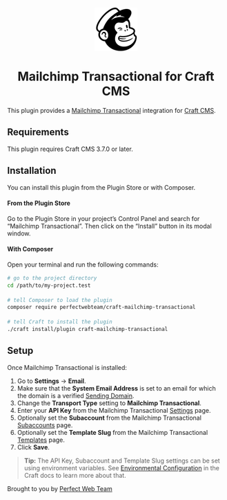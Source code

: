 <p align="center"><img src="./src/icon.svg" width="100" height="100" alt="Mailchimp Transactional icon"></p>

<h1 align="center">Mailchimp Transactional for Craft CMS</h1>

This plugin provides a [Mailchimp Transactional](https://mailchimp.com/features/transactional-email/) integration for [Craft CMS](https://craftcms.com/).

## Requirements

This plugin requires Craft CMS 3.7.0 or later.

## Installation

You can install this plugin from the Plugin Store or with Composer.

#### From the Plugin Store

Go to the Plugin Store in your project’s Control Panel and search for “Mailchimp Transactional”. Then click on the “Install” button in its modal window.

#### With Composer

Open your terminal and run the following commands:

```bash
# go to the project directory
cd /path/to/my-project.test

# tell Composer to load the plugin
composer require perfectwebteam/craft-mailchimp-transactional

# tell Craft to install the plugin
./craft install/plugin craft-mailchimp-transactional
```

## Setup

Once Mailchimp Transactional is installed:

1. Go to **Settings** → **Email**.
2. Make sure that the **System Email Address** is set to an email for which the domain is a verified [Sending Domain](https://mandrillapp.com/settings/sending-domains). 
3. Change the **Transport Type** setting to **Mailchimp Transactional**.
4. Enter your **API Key** from the Mailchimp Transactional [Settings](https://mandrillapp.com/settings) page.
5. Optionally set the **Subaccount** from the Mailchimp Transactional [Subaccounts](https://mandrillapp.com/subaccounts) page.
6. Optionally set the **Template Slug** from the Mailchimp Transactional [Templates](https://mandrillapp.com/templates) page.
7. Click **Save**.

> **Tip:** The API Key, Subaccount and Template Slug settings can be set using environment variables. See [Environmental Configuration](https://craftcms.com/docs/3.x/config/#environmental-configuration) in the Craft docs to learn more about that.
 
Brought to you by [Perfect Web Team](https://perfectwebteam.com)